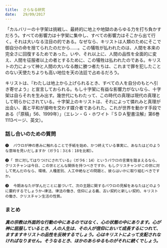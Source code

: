 ```yaml
---
title:  さらなる研究
date:   29/09/2017
---
```


「カルバリーの十字架は挑戦し、最終的に地上や地獄のあらゆる力を打ち負かすだろう。すべての影響力は十字架に集中し、すべての影響力はそこから出て行く。それは大いなる注目の的である。なぜなら、キリストは人類のためにそこで御自分の命を捨てられたのだから……。この犠牲が払われたのは、人間を本来の完全さに回復するためであった。いや、それ以上に、人間の品性を全面的に変え、人間を征服者以上の者とするために、この犠牲は払われたのである。キリストの力によって神と人間の大いなる敵に勝つ者たちは、これまで罪を犯したことのない天使たちよりも高い地位を天の法廷で占めるだろう。

キリストは、『わたしは地上から上げられるとき、すべての人を自分のもとへ引き寄せよう』と宣言しておられる。もし十字架に有益な影響力がないなら、十字架は自らそれを生み出す。幾世代にもわたって、この時代の真理は現代の真理として明らかにされている。十字架上のキリストは、それによって憐れみと真理が出会い、義と平和が接吻を交わす媒介者であられた。これが世界を動かす手段である（「原稿」56、1999年）」（エレン・Ｇ・ホワイト『ＳＤＡ聖書注解』第6巻1113ページ、英文）。

### 話し合いのための質問

`❶	パウロが神の恵みに触れることで手紙を始め、かつ終えている事実に、あなたはどのような意味を見いだしますか（ガラ1：3と6：18を比較）。`

`❷「	世に対してはりつけにされている」（ガラ6：14）というパウロの言葉を踏まえるなら、クリスチャンは今日、この世とどんな関係を持つべきですか。もしクリスチャンがこの世に対して死んだのなら、環境、人種差別、人工中絶などの問題と、彼らはいかに取り組むべきですか。`

`❸	今期あなたが学んだことに基づいて、次の主題に関するパウロの見解をあなたはどのように要約するでしょうか―律法、律法の働き、信仰による義、古い契約と新しい契約、キリストの働き、クリスチャン生活の性質。`

### まとめ

##### 真の宗教は外面的な行動の中にあるのではなく、心の状態の中にあります。心が神に屈服しているとき、人の人生は、その人が信仰において成長するにつれて、ますますキリストの品性を反映するでしょう。心はキリストによって支配されなければなりません。そうなるとき、ほかのあらゆるものがそれに続くでしょう。
